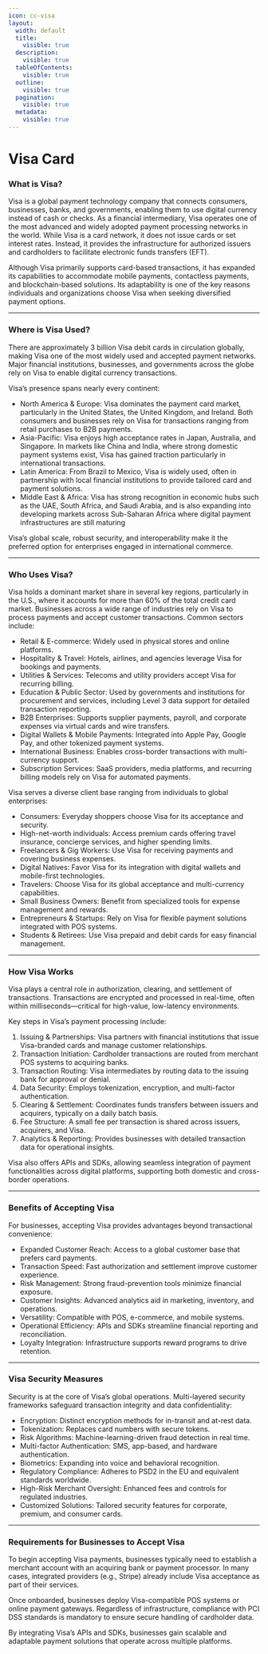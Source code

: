 ```yaml
---
icon: cc-visa
layout:
  width: default
  title:
    visible: true
  description:
    visible: true
  tableOfContents:
    visible: true
  outline:
    visible: true
  pagination:
    visible: true
  metadata:
    visible: true
---
```


# Visa Card

### What is Visa?

Visa is a global payment technology company that connects consumers, businesses, banks, and governments, enabling them to use digital currency instead of cash or checks. As a financial intermediary, Visa operates one of the most advanced and widely adopted payment processing networks in the world. While Visa is a card network, it does not issue cards or set interest rates. Instead, it provides the infrastructure for authorized issuers and cardholders to facilitate electronic funds transfers (EFT).



Although Visa primarily supports card-based transactions, it has expanded its capabilities to accommodate mobile payments, contactless payments, and blockchain-based solutions. Its adaptability is one of the key reasons individuals and organizations choose Visa when seeking diversified payment options.

***

### Where is Visa Used?



There are approximately 3 billion Visa debit cards in circulation globally, making Visa one of the most widely used and accepted payment networks. Major financial institutions, businesses, and governments across the globe rely on Visa to enable digital currency transactions.



Visa’s presence spans nearly every continent:

* North America & Europe: Visa dominates the payment card market, particularly in the United States, the United Kingdom, and Ireland. Both consumers and businesses rely on Visa for transactions ranging from retail purchases to B2B payments.
* Asia-Pacific: Visa enjoys high acceptance rates in Japan, Australia, and Singapore. In markets like China and India, where strong domestic payment systems exist, Visa has gained traction particularly in international transactions.
* Latin America: From Brazil to Mexico, Visa is widely used, often in partnership with local financial institutions to provide tailored card and payment solutions.
* Middle East & Africa: Visa has strong recognition in economic hubs such as the UAE, South Africa, and Saudi Arabia, and is also expanding into developing markets across Sub-Saharan Africa where digital payment infrastructures are still maturing

Visa’s global scale, robust security, and interoperability make it the preferred option for enterprises engaged in international commerce.

***

### Who Uses Visa?



Visa holds a dominant market share in several key regions, particularly in the U.S., where it accounts for more than 60% of the total credit card market. Businesses across a wide range of industries rely on Visa to process payments and accept customer transactions. Common sectors include:

* Retail & E-commerce: Widely used in physical stores and online platforms.
* Hospitality & Travel: Hotels, airlines, and agencies leverage Visa for bookings and payments.
* Utilities & Services: Telecoms and utility providers accept Visa for recurring billing.
* Education & Public Sector: Used by governments and institutions for procurement and services, including Level 3 data support for detailed transaction reporting.
* B2B Enterprises: Supports supplier payments, payroll, and corporate expenses via virtual cards and wire transfers.
* Digital Wallets & Mobile Payments: Integrated into Apple Pay, Google Pay, and other tokenized payment systems.
* International Business: Enables cross-border transactions with multi-currency support.
* Subscription Services: SaaS providers, media platforms, and recurring billing models rely on Visa for automated payments.

Visa serves a diverse client base ranging from individuals to global enterprises:

* Consumers: Everyday shoppers choose Visa for its acceptance and security.
* High-net-worth individuals: Access premium cards offering travel insurance, concierge services, and higher spending limits.
* Freelancers & Gig Workers: Use Visa for receiving payments and covering business expenses.
* Digital Natives: Favor Visa for its integration with digital wallets and mobile-first technologies.
* Travelers: Choose Visa for its global acceptance and multi-currency capabilities.
* Small Business Owners: Benefit from specialized tools for expense management and rewards.
* Entrepreneurs & Startups: Rely on Visa for flexible payment solutions integrated with POS systems.
* Students & Retirees: Use Visa prepaid and debit cards for easy financial management.

***

### How Visa Works



Visa plays a central role in authorization, clearing, and settlement of transactions. Transactions are encrypted and processed in real-time, often within milliseconds—critical for high-value, low-latency environments.

Key steps in Visa’s payment processing include:

1. Issuing & Partnerships: Visa partners with financial institutions that issue Visa-branded cards and manage customer relationships.
2. Transaction Initiation: Cardholder transactions are routed from merchant POS systems to acquiring banks.
3. Transaction Routing: Visa intermediates by routing data to the issuing bank for approval or denial.
4. Data Security: Employs tokenization, encryption, and multi-factor authentication.
5. Clearing & Settlement: Coordinates funds transfers between issuers and acquirers, typically on a daily batch basis.
6. Fee Structure: A small fee per transaction is shared across issuers, acquirers, and Visa.
7. Analytics & Reporting: Provides businesses with detailed transaction data for operational insights.

Visa also offers APIs and SDKs, allowing seamless integration of payment functionalities across digital platforms, supporting both domestic and cross-border operations.

***

### Benefits of Accepting Visa



For businesses, accepting Visa provides advantages beyond transactional convenience:

* Expanded Customer Reach: Access to a global customer base that prefers card payments.
* Transaction Speed: Fast authorization and settlement improve customer experience.
* Risk Management: Strong fraud-prevention tools minimize financial exposure.
* Customer Insights: Advanced analytics aid in marketing, inventory, and operations.
* Versatility: Compatible with POS, e-commerce, and mobile systems.
* Operational Efficiency: APIs and SDKs streamline financial reporting and reconciliation.
* Loyalty Integration: Infrastructure supports reward programs to drive retention.

***

### Visa Security Measures



Security is at the core of Visa’s global operations. Multi-layered security frameworks safeguard transaction integrity and data confidentiality:

* Encryption: Distinct encryption methods for in-transit and at-rest data.
* Tokenization: Replaces card numbers with secure tokens.
* Risk Algorithms: Machine-learning-driven fraud detection in real time.
* Multi-factor Authentication: SMS, app-based, and hardware authentication.
* Biometrics: Expanding into voice and behavioral recognition.
* Regulatory Compliance: Adheres to PSD2 in the EU and equivalent standards worldwide.
* High-Risk Merchant Oversight: Enhanced fees and controls for regulated industries.
* Customized Solutions: Tailored security features for corporate, premium, and consumer cards.

***

### Requirements for Businesses to Accept Visa 

To begin accepting Visa payments, businesses typically need to establish a merchant account with an acquiring bank or payment processor. In many cases, integrated providers (e.g., Stripe) already include Visa acceptance as part of their services.

Once onboarded, businesses deploy Visa-compatible POS systems or online payment gateways. Regardless of infrastructure, compliance with PCI DSS standards is mandatory to ensure secure handling of cardholder data.

By integrating Visa’s APIs and SDKs, businesses gain scalable and adaptable payment solutions that operate across multiple platforms.

